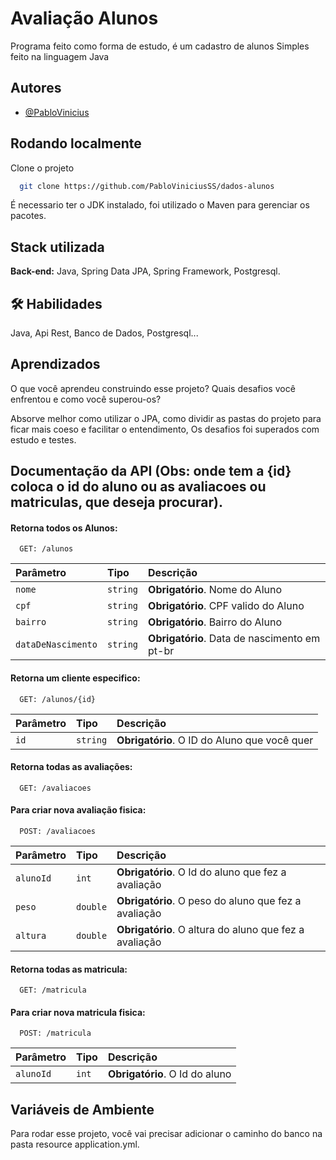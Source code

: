 
# Avaliação Alunos

Programa feito como forma de estudo, é um cadastro de alunos Simples feito na linguagem Java



## Autores

- [@PabloVinicius](https://www.github.com/PabloViniciusSS)


## Rodando localmente

Clone o projeto

```bash
  git clone https://github.com/PabloViniciusSS/dados-alunos
```

É necessario ter o JDK instalado, foi utilizado o Maven para gerenciar os pacotes.
## Stack utilizada

**Back-end:** Java, Spring Data JPA, Spring Framework, Postgresql.



## 🛠 Habilidades
Java, Api Rest, Banco de Dados, Postgresql...


## Aprendizados

O que você aprendeu construindo esse projeto? Quais desafios você enfrentou e como você superou-os?

Absorve melhor como utilizar o JPA, como dividir as pastas do projeto para ficar mais coeso e facilitar o entendimento, Os desafios foi superados com estudo e testes.
## Documentação da API (Obs: onde tem a {id} coloca o id do aluno ou as avaliacoes ou matriculas, que deseja procurar).

#### Retorna todos os Alunos:

```http
  GET: /alunos
```

| Parâmetro   | Tipo       | Descrição                           |
| :---------- | :--------- | :---------------------------------- |
| `nome` | `string` | **Obrigatório**. Nome do Aluno|
| `cpf` | `string` | **Obrigatório**. CPF valido do Aluno|
| `bairro` | `string` | **Obrigatório**. Bairro do Aluno|
| `dataDeNascimento` | `string` | **Obrigatório**. Data de nascimento em pt-br |

#### Retorna um cliente especifico:

```http
  GET: /alunos/{id}
```

| Parâmetro   | Tipo       | Descrição                                   |
| :---------- | :--------- | :------------------------------------------ |
| `id`      | `string` | **Obrigatório**. O ID do Aluno que você quer |




#### Retorna todas as avaliações:

```http
  GET: /avaliacoes
``` 


#### Para criar nova avaliação fisica:

```http
  POST: /avaliacoes
```

| Parâmetro   | Tipo       | Descrição                                   |
| :---------- | :--------- | :------------------------------------------ |
| `alunoId`      | `int` | **Obrigatório**. O Id do aluno que fez a avaliação |
| `peso`      | `double` | **Obrigatório**. O peso do aluno que fez a avaliação |
| `altura`      | `double` | **Obrigatório**. O altura do aluno que fez a avaliação |



#### Retorna todas as matricula:

```http
  GET: /matricula
```

#### Para criar nova matricula fisica:

```http
  POST: /matricula
```


| Parâmetro   | Tipo       | Descrição                                   |
| :---------- | :--------- | :------------------------------------------ |
| `alunoId`      | `int` | **Obrigatório**. O Id do aluno |











## Variáveis de Ambiente

Para rodar esse projeto, você vai precisar adicionar o caminho do banco na pasta resource application.yml.


 
